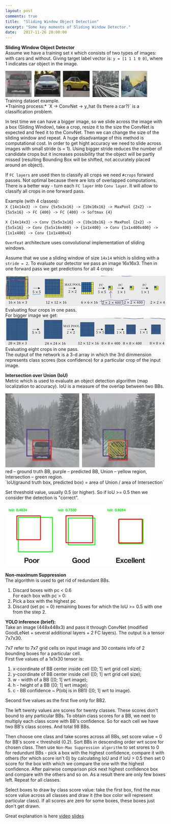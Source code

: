 ```yaml
---
layout: post
comments: true
title:  "Sliding Window Object Detection"
excerpt: "Some key moments of Sliding Window Detector."
date:   2017-11-26 20:00:00
---
```

**Sliding Window Object Detector**  
Assume we have a training set `X` which consists of two types of images: with cars and without.
Giving target label vector is: `y = [1 1 1 0 0]`, where 1 indicates car object in the image.
<div class="imgcap">
<img src="/assets/break/cars.JPG">
<div class="thecap">
 Training dataset example.
</div>
</div>
*Training process:*  
`X -> ConvNet -> y_hat (Is there a car?)`  
is a classification problem.

In test time we can have a bigger image, so we slide across the image with a box (Sliding Window), take a crop, resize it to the size the ConvNet is expected and feed it to the ConvNet. Then we can change the size of the sliding window and repeat. 
A huge disadvantage of this method is computational cost. In order to get hight accuracy we need to slide across images with small stride (s = 1). Using bigger stride reduces the number of candidate crops but it increases possibility that the object will be partly missed (resulting Bounding Box will be shifted, not accurately placed around an object).

If `FC layers` are used then to classify all crops we need `#crops` forward passes. Not optimal because there are lots of overlapped computations.
There is a better way - turn each `FC layer` into `Conv layer`. It will allow to classify all crops in one forward pass.

Example (with 4 classes):  
`X {14x14x3} -> Conv {5x5x3x16} -> {10x10x16} -> MaxPool {2x2} -> {5x5x16} -> FC {400} -> FC {400} -> Softmax {4}`  

``X {14x14x3} -> Conv {5x5x3x16} -> {10x10x16} -> MaxPool {2x2} -> {5x5x16} -> Conv {5x5x16x400} -> {1x1x400} -> Conv {1x1x400x400} -> {1x1x400} -> Conv {1x1x400x4}``

`OverFeat` architecture uses convolutional implementation of sliding windows.

Assume that we use a sliding window of size `14x14` which is sliding with a `stride = 2`. To evaluate our detector we pass an image 16x16x3. Then in one forward pass we get predictions for all 4 crops:  
<div class="imgcap">
<img src="/assets/break/fc-to-conv.JPG">
<div class="thecap">
 Evaluating four crops in one pass.
</div>
</div>
For bigger image we get:
<div class="imgcap">
<img src="/assets/break/sliding-window-net.JPG">
<div class="thecap">
 Evaluating eight crops in one pass.
</div>
</div>
The output of the network is a 3-d array in which the 3rd dimmension represents class scores (box confidence) for a particular crop of the input image.

**Intersection over Union (IoU)**  
Metric which is used to evaluate an object detection algorithm (map localization to accuracy). IoU is a measure of the overlap between two BBs.
<div class="imgcap">
<img src="/assets/break/IoU.JPG">
<div class="thecap">
 red – ground truth BB, purple – predicted BB, Union – yellow region, Intersection – green region.
</div>
</div>
`IoU(graund truth box, predicted box) = area of Union / area of Intersection`  

Set threshold value, usually 0.5 (or higher). So if IoU >= 0.5 then we consider the detection is "correct".
<div class="imgcap">
<img src="/assets/break/IoU-example.JPG">
</div>

**Non-maximum Suppression**  
The algorithm is used to get rid of redundant BBs.  
1) Discard boxes with pc < 0.6  
For each box with pc > 0:  
2) Pick a box with the highest pc  
3) Discard (set pc = 0) remaining boxes for which the IoU >= 0.5 with one from the step 2.

**YOLO inference (brief):**  
Take an image (448x448x3) and pass it through ConvNet (modified GoodLeNet + several additional layers + 2 FC layers).
The output is a tensor 7x7x30.

7x7 refer to 7x7 grid cells on input image and 30 contains info of 2 bounding boxes for a particular cell.  
First five values of a 1x1x30 tensor is:  
1) x-coordinate of BB center inside cell ([0; 1] wrt grid cell size);  
2) y-coordinate of BB center inside cell ([0; 1] wrt grid cell size);  
3) w - width of a BB ([0; 1] wrt image);  
4) h - height of a BB ([0; 1] wrt image);  
5) c - BB confidence ~ P(obj is in BB1) ([0; 1] wrt to image).

Second five values as the first five only for BB2.

The left twenty values are scores for twenty classes. These scores don't bound to any particular BBs. To obtain class scores for a BB, we neet to multiply each class score with BB's confidence. So for each cell we have two BB's class scores. And total 98 BBs.

Then choose one class and take scores across all BBs, set score value = 0 for BB's score < threshold (0.2). Sort BBs in descending order wrt score for chosen class. Then use `Non-Max Suppression algorithm` to set srores to 0 for redundunt BBs - pick a box with the highest confidence, compare it with others (for which score isn't 0) by calculating IoU and if IoU > 0.5 then set 0 score for the box with which we compare the one with the highest confidence. After pairwise comparison pick next highest confidence box and compare with the others and so on. As a result there are only few boxes left. Repeat for all classes.

Select boxes to draw by class score value: take the first box, find the max score value across all classes and draw it (the box color will represent particular class). If all scores are zero for some boxes, these boxes just don't get drawn.

Great explanation is here [video](https://www.youtube.com/watch?v=L0tzmv--CGY) [slides](https://docs.google.com/presentation/d/1aeRvtKG21KHdD5lg6Hgyhx5rPq_ZOsGjG5rJ1HP7BbA/pub?start=false&loop=false&delayms=3000&slide=id.g137784ab86_4_1258)

